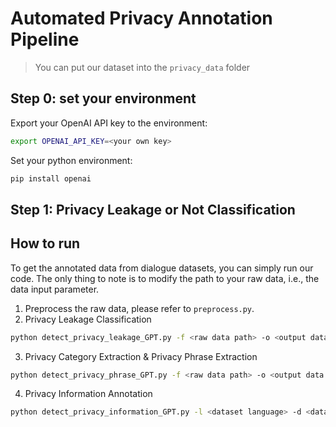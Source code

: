 # Automated Privacy Annotation Pipeline

> You can put our dataset into the `privacy_data` folder

## Step 0: set your environment
Export your OpenAI API key to the environment:
```bash
export OPENAI_API_KEY=<your own key>
```

Set your python environment:
```bash
pip install openai 
```

## Step 1: Privacy Leakage or Not Classification

## How to run
To get the annotated data from dialogue datasets, you can simply run our code. The only thing to note is to modify the path to your raw data, i.e., the data input parameter.

1. Preprocess the raw data, please refer to `preprocess.py`. 
2. Privacy Leakage Classification
```bash
python detect_privacy_leakage_GPT.py -f <raw data path> -o <output data path> -l <dataset language>
```
3. Privacy Category Extraction & Privacy Phrase Extraction
```bash
python detect_privacy_phrase_GPT.py -f <raw data path> -o <output data path> -l <dataset language> -d <dataset name>
```
4. Privacy Information Annotation
```bash
python detect_privacy_information_GPT.py -l <dataset language> -d <dataset name>
```


